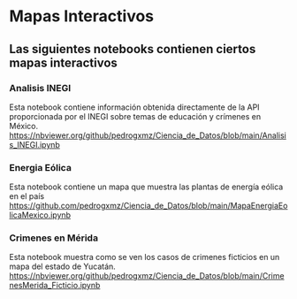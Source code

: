# Mapas Interactivos
## Las siguientes notebooks contienen ciertos mapas interactivos

### Analisis INEGI
Esta notebook contiene información obtenida directamente de la API proporcionada por el INEGI sobre temas de educación y crímenes en México.
https://nbviewer.org/github/pedrogxmz/Ciencia_de_Datos/blob/main/Analisis_INEGI.ipynb

### Energia Eólica
Esta notebook contiene un mapa que muestra las plantas de energía eólica en el  país
https://github.com/pedrogxmz/Ciencia_de_Datos/blob/main/MapaEnergiaEolicaMexico.ipynb

### Crimenes en Mérida
Esta notebook muestra como se ven los casos de crimenes ficticios en un mapa del estado de Yucatán.
https://nbviewer.org/github/pedrogxmz/Ciencia_de_Datos/blob/main/CrimenesMerida_Ficticio.ipynb


